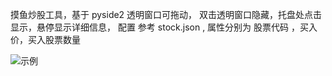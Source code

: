 摸鱼炒股工具，基于 pyside2 透明窗口可拖动，
双击透明窗口隐藏，托盘处点击显示，悬停显示详细信息，
配置 参考 stock.json , 属性分别为 股票代码 ，买入价，买入股票数量

![示例](https://hu-1309022189.cos.ap-guangzhou.myqcloud.com//img202404101526187.png)
